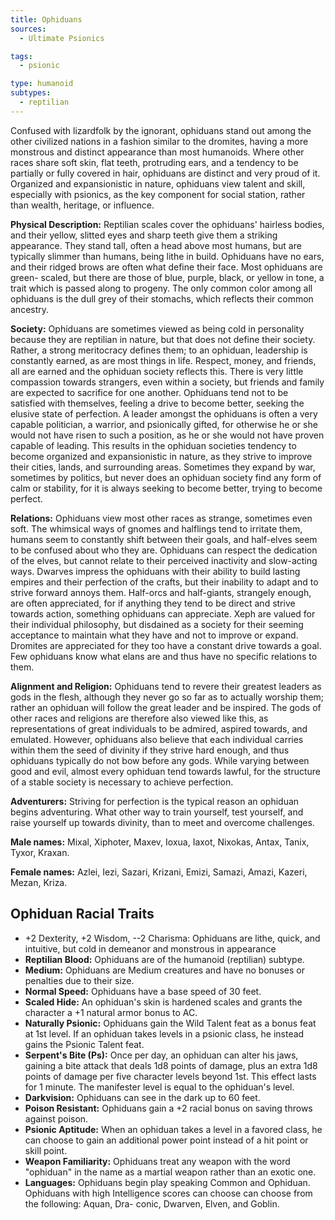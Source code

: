 ```yaml
---
title: Ophiduans
sources:
  - Ultimate Psionics

tags:
  - psionic

type: humanoid
subtypes:
  - reptilian
---
```


Confused with lizardfolk by the ignorant, ophiduans stand out among the other civilized nations in a fashion similar to the dromites, having a more monstrous and distinct appearance than most humanoids. Where other races share soft skin, flat teeth, protruding ears, and a tendency to be partially or fully covered in hair, ophiduans are distinct and very proud of it. Organized and expansionistic in nature, ophiduans view talent and skill, especially with psionics, as the key component for social station, rather than wealth, heritage, or influence.

**Physical Description:** Reptilian scales cover the ophiduans' hairless bodies, and their yellow, slitted eyes and sharp teeth give them a striking appearance. They stand tall, often a head above most humans, but are typically slimmer than humans, being lithe in build. Ophiduans have no ears, and their ridged brows are often what define their face. Most ophiduans are green- scaled, but there are those of blue, purple, black, or yellow in tone, a trait which is passed along to progeny. The only common color among all ophiduans is the dull grey of their stomachs, which reflects their common ancestry.

**Society:** Ophiduans are sometimes viewed as being cold in personality because they are reptilian in nature, but that does not define their society. Rather, a strong meritocracy defines them; to an ophiduan, leadership is constantly earned, as are most things in life. Respect, money, and friends, all are earned and the ophiduan society reflects this. There is very little compassion towards strangers, even within a society, but friends and family are expected to sacrifice for one another. Ophiduans tend not to be satisfied with themselves, feeling a drive to become better, seeking the elusive state of perfection. A leader amongst the ophiduans is often a very capable politician, a warrior, and psionically gifted, for otherwise he or she would not have risen to such a position, as he or she would not have proven capable of leading. This results in the ophiduan societies tendency to become organized and expansionistic in nature, as they strive to improve their cities, lands, and surrounding areas. Sometimes they expand by war, sometimes by politics, but never does an ophiduan society find any form of calm or stability, for it is always seeking to become better, trying to become perfect.

**Relations:** Ophiduans view most other races as strange, sometimes even soft. The whimsical ways of gnomes and halflings tend to irritate them, humans seem to constantly shift between their goals, and half-elves seem to be confused about who they are. Ophiduans can respect the dedication of the elves, but cannot relate to their perceived inactivity and slow-acting ways. Dwarves impress the ophiduans with their ability to build lasting empires and their perfection of the crafts, but their inability to adapt and to strive forward annoys them. Half-orcs and half-giants, strangely enough, are often appreciated, for if anything they tend to be direct and strive towards action, something ophiduans can appreciate. Xeph are valued for their individual philosophy, but disdained as a society for their seeming acceptance to maintain what they have and not to improve or expand. Dromites are appreciated for they too have a constant drive towards a goal. Few ophiduans know what elans are and thus have no specific relations to them.

**Alignment and Religion:** Ophiduans tend to revere their greatest leaders as gods in the flesh, although they never go so far as to actually worship them; rather an ophiduan will follow the great leader and be inspired. The gods of other races and religions are therefore also viewed like this, as representations of great individuals to be admired, aspired towards, and emulated. However, ophiduans also believe that each individual carries within them the seed of divinity if they strive hard enough, and thus ophiduans typically do not bow before any gods. While varying between good and evil, almost every ophiduan tend towards lawful, for the structure of a stable society is necessary to achieve perfection.

**Adventurers:** Striving for perfection is the typical reason an ophiduan begins adventuring. What other way to train yourself, test yourself, and raise yourself up towards divinity, than to meet and overcome challenges.

**Male names:** Mixal, Xiphoter, Maxev, Ioxua, Iaxot, Nixokas, Antax, Tanix, Tyxor, Kraxan.

**Female names:** Azlei, Iezi, Sazari, Krizani, Emizi, Samazi, Amazi, Kazeri, Mezan, Kriza.

## Ophiduan Racial Traits

- +2 Dexterity, +2 Wisdom, --2 Charisma: Ophiduans are lithe, quick, and intuitive, but cold in demeanor and monstrous in appearance
- **Reptilian Blood:** Ophiduans are of the humanoid (reptilian) subtype.
- **Medium:** Ophiduans are Medium creatures and have no bonuses or penalties due to their size.
- **Normal Speed:** Ophiduans have a base speed of 30 feet.
- **Scaled Hide:** An ophiduan's skin is hardened scales and grants the character a +1 natural armor bonus to AC.
- **Naturally Psionic:** Ophiduans gain the Wild Talent feat as a bonus feat at 1st level. If an ophiduan takes levels in a psionic class, he instead gains the Psionic Talent feat.
- **Serpent's Bite (Ps):** Once per day, an ophiduan can alter his jaws, gaining a bite attack that deals 1d8 points of damage, plus an extra 1d8 points of damage per five character levels beyond 1st. This effect lasts for 1 minute. The manifester level is equal to the ophiduan's level.
- **Darkvision:** Ophiduans can see in the dark up to 60 feet.
- **Poison Resistant:** Ophiduans gain a +2 racial bonus on saving throws against poison.
- **Psionic Aptitude:** When an ophiduan takes a level in a favored class, he can choose to gain an additional power point instead of a hit point or skill point.
- **Weapon Familiarity:** Ophiduans treat any weapon with the word "ophiduan" in the name as a martial weapon rather than an exotic one.
- **Languages:** Ophiduans begin play speaking Common and Ophiduan. Ophiduans with high Intelligence scores can choose can choose from the following: Aquan, Dra- conic, Dwarven, Elven, and Goblin.
